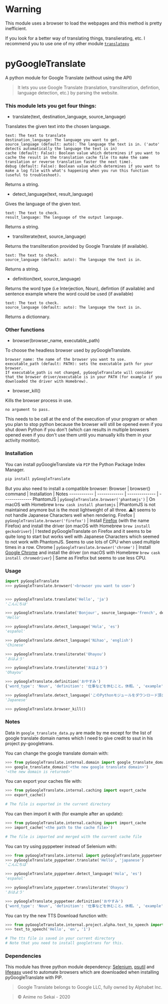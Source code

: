 # Warning
This module uses a browser to load the webpages and this method is pretty inefficient.

If you look for a better way of translating things, translierating, etc. I recommend you to use one of my other module [`translatepy`](https://github.com/Animenosekai/translate)



# pyGoogleTranslate
 A python module for Google Translate (without using the API)

> It lets you use Google Translate (translation, transliteration, defintion, language detection, etc.) by parsing the website.

### This module lets you get four things:

- translate(text, destination_language, source_language)

Translates the given text into the chosen language.

    text: The text to translate
    destination_language: The language you want to get.
    source_language (default: auto): The language the text is in. ('auto' detects automatically the language the text is in)
    cache (default: False): Boolean value which determines if you want to cache the result in the translation cache file (to make the same translation or reverse translation faster the next time).
    debug (default: False): Boolean value which determines if you want to make a log file with what's happening when you run this function (useful to troubleshoot).

Returns a string.

- detect_language(text, result_language)

Gives the language of the given text.

    text: The text to check.
    result_language: The language of the output language.

Returns a string.

- transliterate(text, source_language)

Returns the transliteration provided by Google Translate (if available).

    text: The text to check.
    source_language (default: auto): The language the text is in.

Returns a string.

- definition(text, source_language)

Returns the word type (i.e Interjection, Noun), defintion (if available) and sentence example where the word could be used (if available)

    text: The text to check.
    source_language (default: auto): The language the text is in.

Returns a dictionnary.

### Other functions

- browser(browser_name, executable_path)

To choose the headless browser used by pyGoogleTranslate.

    browser_name: the name of the browser you want to use.
    executable_path (default: PATH): sets the executable path for your browser. 
    If executable_path is not changed, pyGoogleTranslate will consider that the browser driver/executable is in your PATH (for example if you downloaded the driver with Homebrew).

- browser_kill()

Kills the browser process in use.

    no argument to pass.

This needs to be call at the end of the execution of your program or when you plan to stop python because the browser will still be opened even if you shut down Python if you don't (which can results in multiple browsers opened even if you don't use them until you manually kills them in your activity monitor).


### Installation
You can install pyGoogleTranslate via `PIP` the Python Package Index Manager.

```bash
pip install pyGoogleTranslate
```

But you also need to install a compatible browser:
Browser | browser() command | Installation | Notes
------------ | ------------- | -------------- | --------------
PhantomJS | `pyGoogleTranslate.browser('phantomjs')` | On macOS with Homebrew `brew cask install phantomjs`  | PhantomJS is not maintained anymore but is the most lightweight of all three.  ⚠️It seems to not handle Japanese Characters well when rendering.
Firefox | `pyGoogleTranslate.browser('firefox')` | Install [Firefox](https://www.mozilla.org/en-US/firefox/new/) (with the name Firefox) and install the driver (on macOS with Homebrew `brew install geckodriver`) | I tested pyGoogleTranslate on Firefox and it seems to be quite long to start but works well with Japanese Characters which seemed to not work with PhantomJS. Seems to use lots of CPU when used multiple times in a row.
Chrome | `pyGoogleTranslate.browser('chrome')` | Install [Google Chrome](https://www.google.com/intl/en-US/chrome/) and install the driver (on macOS with Homebrew `brew cask install chromedriver`) | Same as Firefox but seems to use less CPU.


### Usage

```python
import pyGoogleTranslate
>>> pyGoogleTranslate.browser('<browser you want to use>')


>>> pyGoogleTranslate.translate('Hello', 'ja')
'こんにちは'

>>> pyGoogleTranslate.translate('Bonjour', source_language='french', destination_language='英語')
'Hello'

>>> pyGoogleTranslate.detect_language('Hola', 'es')
'español'

>>> pyGoogleTranslate.detect_language('Nihao', 'english')
'Chinese'

>>> pyGoogleTranslate.transliterate('Ohayou')
'おはよう'

>>> pyGoogleTranslate.transliterate('おはよう')
'Ohayou'

>>> pyGoogleTranslate.definition('おやすみ')
{'word_type': 'Noun', 'definition': '仕事などを休むこと。休暇。', 'example': '「一週間―をいただく」'}

>>> pyGoogleTranslate.detect_language('このPythonモジュールをダウンロード頂き誠にありがとうございました。')
'Japanese'

>>> pyGoogleTranslate.browser_kill()


```

### Notes

Data in `google_translate_data.py` are made by me except for the list of google translate domain names which I need to give credit to ssut in his project py-googletrans.

You can change the google translate domain with:

```python
>>> from pyGoogleTranslate.internal.domain import google_translate_domain
>>> google_translate_domain('<the new google translate domain>')
'<the new domain is returned>'
```

You can export your caches file with:
```python
>>> from pyGoogleTranslate.internal.caching import export_cache
>>> export_cache()

# The file is exported in the current directory
```

You can then import it with (for example after an update):
```python
>>> from pyGoogleTranslate.internal.caching import import_cache
>>> import_cache('<the path to the cache file>')

# The file is imported and merged with the current cache file
```

You can try using pyppeteer instead of Selenium with:

```python
>>> from pyGoogleTranslate.internal import pyGoogleTranslate_pyppeteer
>>> pyGoogleTranslate_pyppeteer.translate('Hello', 'japanese')
'こんにちは'

>>> pyGoogleTranslate_pyppeteer.detect_language('Hola', 'es')
'español'

>>> pyGoogleTranslate_pyppeteer.transliterate('Ohayou')
'おはよう'

>>> pyGoogleTranslate_pyppeteer.definition('おやすみ')
{'word_type': 'Noun', 'definition': '仕事などを休むこと。休暇。', 'example': '「一週間―をいただく」'}
```

You can try the new TTS Download function with:

```python
>>> from pyGoogleTranslate.internal.project.alpha.text_to_speech import text_to_speech
>>> text_to_speech('Hello', 'en', '1')

# The tts file is saved in your current directory
# Note that you need to install googletrans for this.
```

### Dependencies

This module has three python module dependency: [Selenium](https://www.selenium.dev/), [psutil](https://pypi.org/project/psutil/) and [lifeeasy](https://pypi.org/project/lifeeasy/) used to automate browsers which are downloaded when installing pyGoogleTranslate with PIP.


> Google Translate belongs to Google LLC, fully owned by Alphabet Inc.

> © Anime no Sekai - 2020
